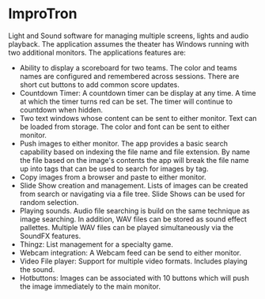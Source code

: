 # ImproTron
Light and Sound software for managing multiple screens, lights and audio playback.
The application assumes the theater has Windows running with two additional monitors. The applications features are:
* Ability to display a scoreboard for two teams. The color and teams names are configured and remembered across sessions. There are short cut buttons to add common score updates.
* Countdown Timer: A countdown timer can be display at any time. A time at which the timer turns red can be set. The timer will continue to countdown when hidden.
* Two text windows whose content can be sent to either monitor. Text can be loaded from storage. The color and font can be sent to either monitor.
* Push images to either monitor. The app provides a basic search capability based on indexing the file name and file extension. By name the file based on the image's contents the app will break the file name up into tags that can be used to search for images by tag.
* Copy images from a browser and paste to either monitor.
* Slide Show creation and management. Lists of images can be created from search or navigating via a file tree. Slide Shows can be used for random selection.
* Playing sounds. Audio file searching is build on the same technique as image searching. In addition, WAV files can be stored as sound effect pallettes. Multiple WAV files can be played simultaneously via the SoundFX features.
* Thingz: List management for a specialty game.
* Webcam integration: A Webcam feed can be send to either monitor.
* Video File player: Support for multiple video formats. Includes playing the sound.
* Hotbuttons: Images can be associated with 10 buttons which will push the image immediately to the main monitor.
